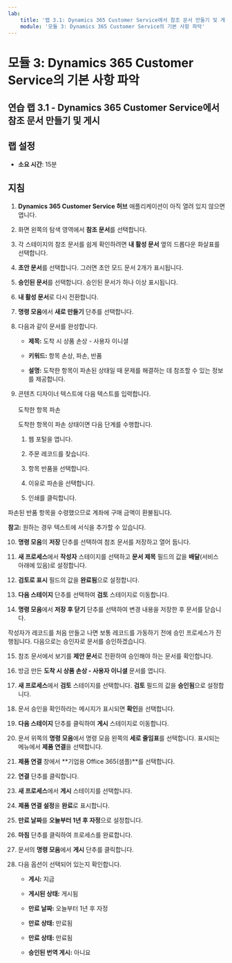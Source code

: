 ```yaml
---
lab:
    title: '랩 3.1: Dynamics 365 Customer Service에서 참조 문서 만들기 및 게시'
    module: '모듈 3: Dynamics 365 Customer Service의 기본 사항 파악'
---
```


모듈 3: Dynamics 365 Customer Service의 기본 사항 파악
========================

## 연습 랩 3.1 - Dynamics 365 Customer Service에서 참조 문서 만들기 및 게시

## 랩 설정

  - **소요 시간**: 15분

## 지침

1. **Dynamics 365 Customer Service 허브** 애플리케이션이 아직 열려 있지 않으면 엽니다. 

2. 화면 왼쪽의 탐색 영역에서 **참조 문서**를 선택합니다. 

3. 각 스테이지의 참조 문서를 쉽게 확인하려면 **내 활성 문서** 옆의 드롭다운 화살표를 선택합니다. 

4. **초안 문서**를 선택합니다. 그러면 초안 모드 문서 2개가 표시됩니다.

5. **승인된 문서**를 선택합니다. 승인된 문서가 하나 이상 표시됩니다. 

6. **내 활성 문서**로 다시 전환합니다.

7. **명령 모음**에서 **새로 만들기** 단추를 선택합니다. 

8. 다음과 같이 문서를 완성합니다.

	- **제목:** 도착 시 상품 손상 - 사용자 이니셜

	- **키워드:** 항목 손상, 파손, 반품

	- **설명:** 도착한 항목이 파손된 상태일 때 문제를 해결하는 데 참조할 수 있는 정보를 제공합니다. 

9. 콘텐츠 디자이너 텍스트에 다음 텍스트를 입력합니다.   
‎  
‎	도착한 항목 파손

	도착한 항목이 파손 상태이면 다음 단계를 수행합니다.

	1. 웹 포털을 엽니다.

	2. 주문 레코드를 찾습니다.

	3. 항목 반품을 선택합니다.

	4. 이유로 파손을 선택합니다.

	5. 인쇄를 클릭합니다.

파손된 반품 항목을 수령했으므로 계좌에 구매 금액이 환불됩니다.

**참고:** 원하는 경우 텍스트에 서식을 추가할 수 있습니다. 

10. **명령 모음**의 **저장** 단추를 선택하여 참조 문서를 저장하고 열어 둡니다. 

11. **새 프로세스**에서 **작성자** 스테이지를 선택하고 **문서 제목** 필드의 값을 **배달**(서비스 아래에 있음)로 설정합니다. 

12. **검토로 표시** 필드의 값을 **완료됨**으로 설정합니다.

13. **다음 스테이지** 단추를 선택하여 **검토** 스테이지로 이동합니다.

14. **명령 모음**에서 **저장 후 닫기** 단추를 선택하여 변경 내용을 저장한 후 문서를 닫습니다.

작성자가 레코드를 처음 만들고 나면 보통 레코드를 가동하기 전에 승인 프로세스가 진행됩니다. 다음으로는 승인자로 문서를 승인하겠습니다. 

15. 참조 문서에서 보기를 **제안 문서**로 전환하여 승인해야 하는 문서를 확인합니다. 

16. 방금 만든 **도착 시 상품 손상 - 사용자 이니셜** 문서를 엽니다.

17. **새 프로세스**에서 **검토** 스테이지를 선택합니다. **검토** 필드의 값을 **승인됨**으로 설정합니다.

18. 문서 승인을 확인하라는 메시지가 표시되면 **확인**을 선택합니다. 

19. **다음 스테이지** 단추를 클릭하여 **게시** 스테이지로 이동합니다. 

20. 문서 위쪽의 **명령 모음**에서 명령 모음 왼쪽의 **세로 줄임표**를 선택합니다. 표시되는 메뉴에서 **제품 연결**을 선택합니다. 

21. **제품 연결** 창에서 **기업용 Office 365(샘플)**를 선택합니다.

22. **연결** 단추를 클릭합니다. 

23. **새 프로세스**에서 **게시** 스테이지를 선택합니다. 

24. **제품 연결 설정**을 **완료**로 표시합니다. 

25. **만료 날짜**를 **오늘부터 1년 후 자정**으로 설정합니다. 

26. **마침** 단추를 클릭하여 프로세스를 완료합니다. 

27. 문서의 **명령 모음**에서 **게시** 단추를 클릭합니다. 

28. 다음 옵션이 선택되어 있는지 확인합니다.

	- **게시:** 지금

	- **게시된 상태:** 게시됨

	- **만료 날짜:** 오늘부터 1년 후 자정

	- **만료 상태:** 만료됨

	- **만료 상태:** 만료됨

	- **승인된 번역 게시:** 아니요



